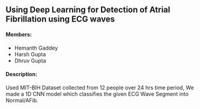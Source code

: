 ## Using Deep Learning for Detection of Atrial Fibrillation using ECG waves
#### Members: 
 - Hemanth Gaddey
 - Harsh Gupta
 - Dhruv Gupta
#### Description:
Used MIT-BIH Dataset collected from 12 people over 24 hrs time period, We made a 1D CNN model which classifies the given ECG Wave Segment into Normal/AFib.
